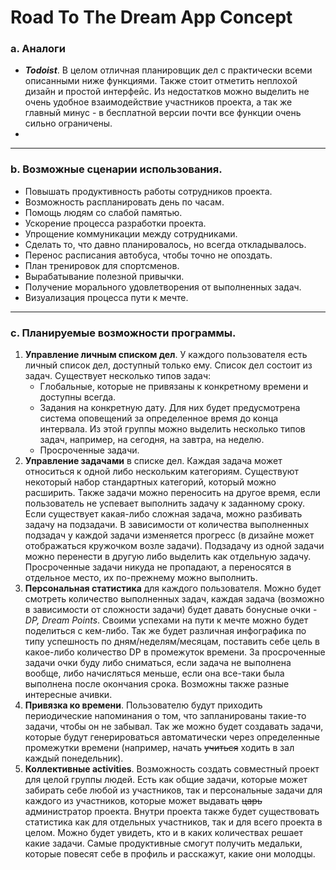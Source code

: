# Road To The Dream App Concept
### a. Аналоги
* ***Todoist***. В целом отличная планировщик дел с практически всеми описанными ниже функциями. Также стоит отметить неплохой дизайн и простой интерфейс. Из недостатков можно выделить не очень удобное взаимодействие участников проекта, а так же главный минус - в бесплатной версии почти все функции очень сильно ограничены.
*
---
### b. Возможные сценарии использования.
* Повышать продуктивность работы сотрудников проекта.  
* Возможность распланировать день по часам.  
* Помощь людям со слабой памятью.  
* Ускорение процесса разработки проекта.  
* Упрощение коммуникации между сотрудниками.  
* Сделать то, что давно планировалось, но всегда откладывалось.
* Перенос расписания автобуса, чтобы точно не опоздать.
* План тренировок для спортсменов.  
* Вырабатывание полезной привычки.  
* Получение морального удовлетворения от выполненных задач.  
* Визуализация процесса пути к мечте.   
---
### c. Планируемые возможности программы.
1. **Управление личным списком дел**. У каждого пользователя есть личный список дел, доступный только ему. Список дел состоит из задач. Существует несколько типов задач:  
    * Глобальные, которые не привязаны к конкретному времени и доступны всегда.  
    * Задания на конкретную дату. Для них будет предусмотрена система 		   оповещений за определенное время до конца интервала. Из этой группы можно   выделить несколько типов задач, например, на сегодня, на завтра, на неделю.  
    * Просроченные задачи.    
2. **Управление задачами** в списке дел. Каждая задача может относиться к одной  либо нескольким категориям. Существуют некоторый набор стандартных категорий, который можно расширить. Также задачи можно переносить на другое время, если пользователь не успевает выполнить задачу к заданному сроку. Если существует какая-либо сложная задача, можно разбивать задачу на подзадачи. В зависимости от количества выполненных подзадач у каждой задачи изменяется прогресс (в дизайне может отображаться кружочком возле задачи). Подзадачу из одной задачи можно перенести в другую либо выделить как отдельную задачу. Просроченные задачи никуда не пропадают, а переносятся в отдельное место, их по-прежнему можно выполнить.   
3. **Персональная статистика** для каждого пользователя. Можно будет смотреть количество выполненных задач, каждая задача (возможно в зависимости от сложности задачи) будет давать бонусные очки - *DP, Dream Points*. Своими успехами на пути к мечте можно будет поделиться с кем-либо. Так же будет различная инфографика по типу успешность по дням/неделям/месяцам, поставить себе цель в какое-либо количество DP в промежуток времени. За просроченные задачи очки буду либо сниматься, если задача не выполнена вообще, либо начисляться меньше, если она все-таки была выполнена после окончания срока. Возможны также разные интересные ачивки.
4. **Привязка ко времени**. Пользователю будут приходить периодические напоминания о том, что запланированы такие-то задачи, чтобы он не забывал. Так же можно будет создавать задачи, которые будут генерироваться автоматически через определенные промежутки времени (например, начать ~~учиться~~  ходить в зал каждый понедельник).
5. **Коллективные activities**. Возможность создать совместный проект для целой группы людей.  Есть как общие задачи, которые может забирать себе любой из участников, так и персональные задачи для каждого из участников, которые может выдавать ~~царь~~ администратор проекта. Внутри проекта также будет существовать статистика как для отдельных участников, так и для всего проекта в целом. Можно будет увидеть, кто и в каких количествах решает какие задачи. Самые продуктивные смогут получить медальки, которые повесят себе в профиль и расскажут, какие они молодцы.
